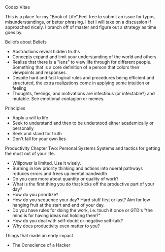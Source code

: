 Codex Vitae

This is a place for my "Book of Life".Feel free to submit an issue for typos, misunderstandings, or better phrasing. I bet I will take on a discussion if approached nicely. I branch off of master and figure out a strategy as time goes by.

Beliefs about Beliefs
* Abstractions reveal hidden truths
* Concepts expand and limit your understanding of the world and others
* Realize that there is a "lens" to view life through for different people. Something that is a core definition of a person that colors their viewpoints and responses.
* Despite hard and fast logical rules and procedures being efficient and structured, the extra realizations come in applying some intuition or feeling
* Thoughts, feelings, and motivations are infectious (or infectable?) and mutable. See emotional contagion or memes.

Principles
* Apply a will to life
* Seek to understand and then to be understood either academically or personally
* Seek and stand for truth
* Don't fall for your own lies

Productivity
Chapter Two: Personal Systems
Systems and tactics for getting the most out of your life.
* Willpower is limited. Use it wisely.
* Burning in low priority thinking and actions into nueral pathways reduces errors and frees up mental bandwidth
* Do you care more about quantity or quality of work? 
* What is the first thing you do that kicks off the productive part of your day? 
* How do you prioritize?
* How do you sequence your day? Hard stuff first or last? Aim for low hanging fruit at the start and end of your day.
* Do you have rules for doing the work, i.e. touch it once or GTD's "the mind is for having ideas not holding them?"
* How do you deal with self-doubt or negative self-talk?
* Why does productivity even matter to you?



Things that made an early impact
* The Conscience of a Hacker
